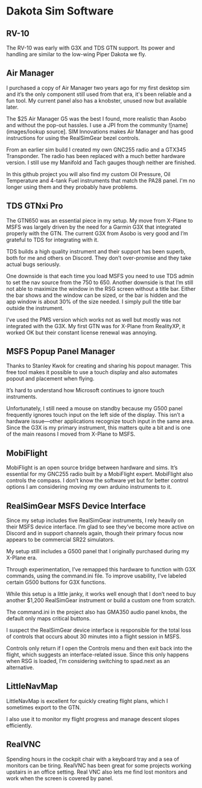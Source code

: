 # Dakota Sim Software

## RV-10
The RV-10 was early with G3X and TDS GTN support.  Its power and handling are similar to the low-wing Piper Dakota we fly.

## Air Manager

I purchased a copy of Air Manager two years ago for my first desktop sim and it’s the only component still used from that era, it's been reliable and a fun tool.  My current panel also has a knobster, unused now but available later.

The $25 Air Manager G5 was the best I found, more realistic than Asobo and without the pop-out hassles.  I use a JPI from the community ![name](images/lookup source].  SIM Innovations makes Air Manager and has good instructions for using the RealSimGear bezel controls.

From an earlier sim build I created my own GNC255 radio and a GTX345 Transponder.  The radio has been replaced with a much better hardware version.  I still use my Manifold and Tach gauges though neither are finished.  

In this github project you will also find my custom Oil Pressure, Oil Temperature and 4-tank Fuel instruments that match the PA28 panel. I'm no longer using them and they probably have problems.

## TDS GTNxi Pro

The GTN650 was an essential piece in my setup. My move from X-Plane to MSFS was largely driven by the need for a Garmin G3X that integrated properly with the GTN.  The current G3X from Asobo is very good and I’m grateful to TDS for integrating with it.

TDS builds a high quality instrument and their support has been superb, both for me and others on Discord.  They don’t over-promise and they take actual bugs seriously.

One downside is that each time you load MSFS you need to use TDS admin to set the nav source from the 750 to 650.  Another downside is that I’m still not able to maximize the window in the RSG screen without a title bar.  Either the bar shows and the window can be sized, or the bar is hidden and the app window is about 30% of the size needed. I simply pull the title bar outside the instrument.

I’ve used the PMS version which works not as well but mostly was not integrated with the G3X.  My first GTN was for X-Plane from RealityXP, it worked OK but their constant license renewal was annoying.

## MSFS Popup Panel Manager

Thanks to Stanley Kwok for creating and sharing his popout manager. This free tool makes it possible to use a touch display and also automates popout and placement when flying.  

It’s hard to understand how Microsoft continues to ignore touch instruments.

Unfortunately, I still need a mouse on standby because my G500 panel frequently ignores touch input on the left side of the display. This isn’t a hardware issue—other applications recognize touch input in the same area. Since the G3X is my primary instrument, this matters quite a bit and is one of the main reasons I moved from X-Plane to MSFS.

## MobiFlight

MobiFlight is an open source bridge between hardware and sims.  It’s essential for my GNC255 radio built by a MobiFlight expert. MobiFlight also controls the compass.  I don’t know the software yet but for better control options I am considering moving my own arduino instruments to it.

## RealSimGear MSFS Device Interface

Since my setup includes five RealSimGear instruments, I rely heavily on their MSFS device interface. I’m glad to see they’ve become more active on Discord and in support channels again, though their primary focus now appears to be commercial SR22 simulators.

My setup still includes a G500 panel that I originally purchased during my X-Plane era.

Through experimentation, I’ve remapped this hardware to function with G3X commands, using the command.ini file. To improve usability, I’ve labeled certain G500 buttons for G3X functions.

While this setup is a little janky, it works well enough that I don’t need to buy another $1,200 RealSimGear instrument or build a custom one from scratch.

The command.ini in the project also has GMA350 audio panel knobs, the default only maps critical buttons.

I suspect the RealSimGear device interface is responsible for the total loss of controls that occurs about 30 minutes into a flight session in MSFS.

Controls only return if I open the Controls menu and then exit back into the flight, which suggests an interface-related issue. Since this only happens when RSG is loaded, I’m considering switching to spad.next as an alternative.

## LittleNavMap

LittleNavMap is excellent for quickly creating flight plans, which I sometimes export to the GTN.

I also use it to monitor my flight progress and manage descent slopes efficiently.

## RealVNC

Spending hours in the cockpit chair with a keyboard tray and a sea of monitors can be tiring.  RealVNC has been great for some projects working upstairs in an office setting.  Real VNC also lets me find lost monitors and work when the screen is covered by panel.

